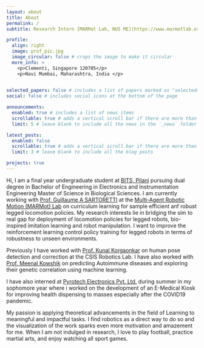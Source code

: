 ```yaml
---
layout: about
title: About
permalink: /
subtitle: Research Intern [MARMot Lab, NUS ME](https://www.marmotlab.org/index.html) - CV 

profile:
  align: right
  image: prof_pic.jpg
  image_circular: false # crops the image to make it circular
  more_info: >
    <p>Clementi, Singapore 120705</p>
    <p>Navi Mumbai, Maharashtra, India </p>
    

selected_papers: false # includes a list of papers marked as "selected={true}"
social: false # includes social icons at the bottom of the page

announcements:
  enabled: true # includes a list of news items
  scrollable: true # adds a vertical scroll bar if there are more than 3 news items
  limit: 5 # leave blank to include all the news in the `_news` folder

latest_posts:
  enabled: false
  scrollable: true # adds a vertical scroll bar if there are more than 3 new posts items
  limit: 3 # leave blank to include all the blog posts

projects: true
---
```


<!-- Write your biography here. Tell the world about yourself. Link to your favorite [subreddit](http://reddit.com). You can put a picture in, too. The code is already in, just name your picture `prof_pic.jpg` and put it in the `img/` folder.

Put your address / P.O. box / other info right below your picture. You can also disable any of these elements by editing `profile` property of the YAML header of your `_pages/about.md`. Edit `_bibliography/papers.bib` and Jekyll will render your [publications page](/al-folio/publications/) automatically.

Link to your social media connections, too. This theme is set up to use [Font Awesome icons](https://fontawesome.com/) and [Academicons](https://jpswalsh.github.io/academicons/), like the ones below. Add your Facebook, Twitter, LinkedIn, Google Scholar, or just disable all of them. -->

Hi, I am a final year undergraduate student at [BITS, Pilani](https://www.bits-pilani.ac.in/goa/) pursuing dual degree in Bachelor of Engineering in Electronics and Instrumentation Engineering
 Master of Science in Biological Sciences. I am currently working with [Prof. Guillaume A SARTORETTI](https://cde.nus.edu.sg/me/staff/sartoretti-guillaume-a/) at the [Multi-Agent Robotic Motion (MARMot) Lab](https://www.marmotlab.org/index.html) on curriculum learning for sample efficient anf robust legged locomotion policies. My research interests lie in bridging the sim to real gap for deployment of locomotion policies for legged robots, bio-inspired imitation learning and robot manipulation. I want to improve the reinforcement learning control policy training for legged robots in terms of robustness to unseen environments. 

 Previously I have worked with [Prof. Kunal Korgaonkar](https://www.bits-pilani.ac.in/goa/kunal-kishore-korgaonkar/) on human pose detection and correction at the  CSIS Robotics Lab.
 I have also worked with [Prof. Meenal Kowshik](https://www.bits-pilani.ac.in/goa/meenal-kowshik/) on predicting Autoimmune diseases and exploring their genetic correlation using machine learning. 

 I have also interned at [Pyrotech Electronics Pvt. Ltd.](https://pyrotechindia.com/) during summer in my sophomore year where i worked on the development of an E-Medical Kiosk for improving health dispensing to masses especially after the COVID19 pandemic. 

My passion is applying theoretical advancements in the field of Learning to meaningful and impactful tasks. I find robotics as a direct way to do so and the visualization of the work sparks even more motivation and amazement for me. When I am not indulged in research, I love to play football, practice martial arts, and enjoy watching all sport games. 

